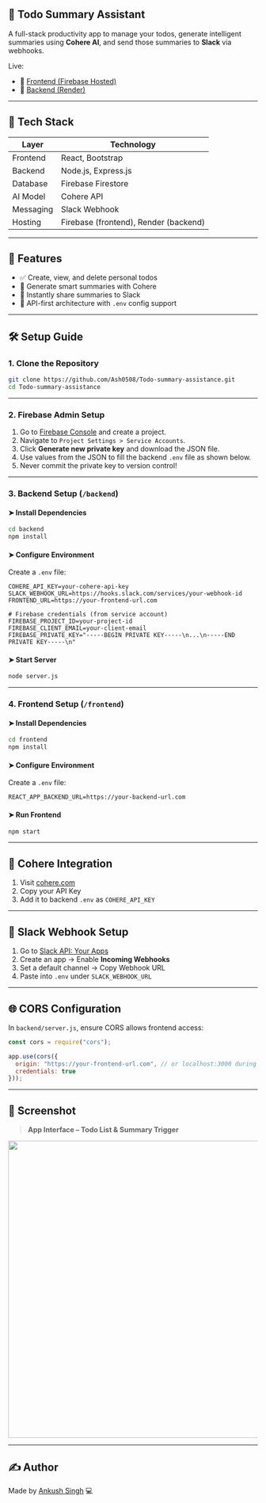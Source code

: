 ## 📘 Todo Summary Assistant

A full-stack productivity app to manage your todos, generate intelligent summaries using **Cohere AI**, and send those summaries to **Slack** via webhooks.

Live:
- 🔗 [Frontend (Firebase Hosted)](https://todo-summary-assistance.web.app)
- 🔗 [Backend (Render)](https://todo-summary-assistance.onrender.com)

---

## 🧱 Tech Stack

| Layer     | Technology                                      |
| --------- | ----------------------------------------------- |
| Frontend  | React, Bootstrap                                |
| Backend   | Node.js, Express.js                             |
| Database  | Firebase Firestore                              |
| AI Model  | Cohere API                                      |
| Messaging | Slack Webhook                                   |
| Hosting   | Firebase (frontend), Render (backend)           |

---

## 🚀 Features

- ✅ Create, view, and delete personal todos
- 🧠 Generate smart summaries with Cohere
- 🔔 Instantly share summaries to Slack
- 🔧 API-first architecture with `.env` config support

---

## 🛠 Setup Guide

### 1. Clone the Repository

```bash
git clone https://github.com/Ash0508/Todo-summary-assistance.git
cd Todo-summary-assistance
```

---

### 2. Firebase Admin Setup

1. Go to [Firebase Console](https://console.firebase.google.com/) and create a project.
2. Navigate to `Project Settings > Service Accounts`.
3. Click **Generate new private key** and download the JSON file.
4. Use values from the JSON to fill the backend `.env` file as shown below.
5. Never commit the private key to version control!

---

### 3. Backend Setup (`/backend`)

#### ➤ Install Dependencies

```bash
cd backend
npm install
```

#### ➤ Configure Environment

Create a `.env` file:

```env
COHERE_API_KEY=your-cohere-api-key
SLACK_WEBHOOK_URL=https://hooks.slack.com/services/your-webhook-id
FRONTEND_URL=https://your-frontend-url.com

# Firebase credentials (from service account)
FIREBASE_PROJECT_ID=your-project-id
FIREBASE_CLIENT_EMAIL=your-client-email
FIREBASE_PRIVATE_KEY="-----BEGIN PRIVATE KEY-----\n...\n-----END PRIVATE KEY-----\n"
```

#### ➤ Start Server

```bash
node server.js
```

---

### 4. Frontend Setup (`/frontend`)

#### ➤ Install Dependencies

```bash
cd frontend
npm install
```

#### ➤ Configure Environment

Create a `.env` file:

```env
REACT_APP_BACKEND_URL=https://your-backend-url.com
```

#### ➤ Run Frontend

```bash
npm start
```

---

## 🧠 Cohere Integration

1. Visit [cohere.com](https://dashboard.cohere.com/)
2. Copy your API Key
3. Add it to backend `.env` as `COHERE_API_KEY`

---

## 💬 Slack Webhook Setup

1. Go to [Slack API: Your Apps](https://api.slack.com/apps)
2. Create an app → Enable **Incoming Webhooks**
3. Set a default channel → Copy Webhook URL
4. Paste into `.env` under `SLACK_WEBHOOK_URL`

---

## 🌐 CORS Configuration

In `backend/server.js`, ensure CORS allows frontend access:

```js
const cors = require("cors");

app.use(cors({
  origin: "https://your-frontend-url.com", // or localhost:3000 during dev
  credentials: true
}));
```

---

## 📸 Screenshot

> **App Interface – Todo List & Summary Trigger**
<img src="https://github.com/user-attachments/assets/cc69656d-335e-4ea9-8a78-159f071870c1" width="600"/>

---

## ✍️ Author

Made by [Ankush Singh](https://github.com/Ash0508) 💻
